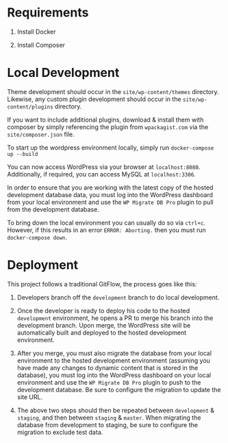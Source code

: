 # Requirements

1. Install Docker

2. Install Composer


# Local Development
Theme development should occur in the `site/wp-content/themes` directory.
Likewise, any custom plugin development should occur in the `site/wp-content/plugins` directory.

If you want to include additional plugins, download & install them with composer by simply referencing the plugin from `wpackagist.com` via the `site/composer.json` file. 


To start up the wordpress environment locally, simply run
`docker-compose up --build`

You can now access WordPress via your browser at `localhost:8080`.
Additionally, if required, you can access MySQL at `localhost:3306`.

In order to ensure that you are working with the latest copy of the hosted development database data, you must log into the WordPress dashboard from your local environment and use the `WP Migrate DB Pro` plugin to pull from the development database.

To bring down the local environment you can usually do so via `ctrl+c`. However, if this results in an error `ERROR: Aborting.` then you must run `docker-compose down`.

# Deployment
This project follows a traditional GitFlow, the process goes like this:

1. Developers branch off the `development` branch to do local development.

2. Once the developer is ready to deploy his code to the hosted `development` environment, he opens a PR to merge his branch into the development branch. Upon merge, the WordPress site will be automatically built and deployed to the hosted development environment. 

3. After you merge, you must also migrate the database from your local environment to the hosted development environment (assuming you have made any changes to dynamic content that is stored in the database), you must log into the WordPress dashboard on your local environment and use the `WP Migrate DB Pro` plugin to push to the development database. Be sure to configure the migration to update the site URL.

4. The above two steps should then be repeated between `development` & `staging`, and then between `staging` & `master`. When migrating the database from development to staging, be sure to configure the migration to exclude test data. 



